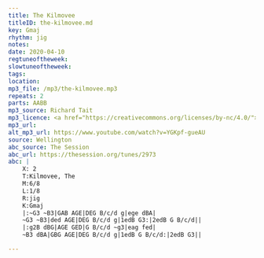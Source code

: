 ```yaml
---
title: The Kilmovee
titleID: the-kilmovee.md
key: Gmaj
rhythm: jig
notes:
date: 2020-04-10
regtuneoftheweek:
slowtuneoftheweek:
tags:
location:
mp3_file: /mp3/the-kilmovee.mp3
repeats: 2
parts: AABB
mp3_source: Richard Tait
mp3_licence: <a href="https://creativecommons.org/licenses/by-nc/4.0/">CC-BY-NC-4.0</a>
mp3_url:
alt_mp3_url: https://www.youtube.com/watch?v=YGKpf-gueAU
source: Wellington
abc_source: The Session
abc_url: https://thesession.org/tunes/2973
abc: |
    X: 2
    T:Kilmovee, The
    M:6/8
    L:1/8
    R:jig
    K:Gmaj
    |:~G3 ~B3|GAB AGE|DEG B/c/d g|ege dBA|
    ~G3 ~B3|ded AGE|DEG B/c/d g|1edB G3:|2edB G B/c/d||
    |:g2B dBG|AGE GED|G B/c/d ~g3|eag fed|
    ~B3 dBA|GBG AGE|DEG B/c/d g|1edB G B/c/d:|2edB G3||

---
```

